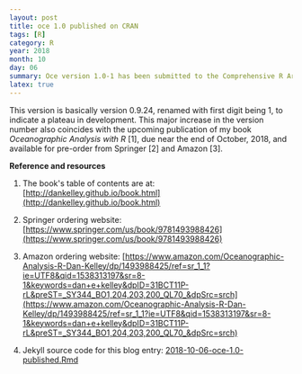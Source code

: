 ```yaml
---
layout: post
title: oce 1.0 published on CRAN
tags: [R]
category: R
year: 2018
month: 10
day: 06
summary: Oce version 1.0-1 has been submitted to the Comprehensive R Archive Network.
latex: true
---
```


This version is basically version 0.9.24, renamed with first digit being 1, to
indicate a plateau in development. This major increase in the version number
also coincides with the upcoming publication of my book *Oceanographic Analysis
with R* [1], due near the end of October, 2018, and available for pre-order
from Springer [2] and Amazon [3].

**Reference and resources**

1. The book's table of contents are at: [http://dankelley.github.io/book.html](http://dankelley.github.io/book.html)

2. Springer ordering website: [https://www.springer.com/us/book/9781493988426](https://www.springer.com/us/book/9781493988426)

3. Amazon ordering website: [https://www.amazon.com/Oceanographic-Analysis-R-Dan-Kelley/dp/1493988425/ref=sr_1_1?ie=UTF8&qid=1538313197&sr=8-1&keywords=dan+e+kelley&dpID=31BCT11P-rL&preST=_SY344_BO1,204,203,200_QL70_&dpSrc=srch](https://www.amazon.com/Oceanographic-Analysis-R-Dan-Kelley/dp/1493988425/ref=sr_1_1?ie=UTF8&qid=1538313197&sr=8-1&keywords=dan+e+kelley&dpID=31BCT11P-rL&preST=_SY344_BO1,204,203,200_QL70_&dpSrc=srch)

4. Jekyll source code for this blog entry: [2018-10-06-oce-1.0-published.Rmd](https://raw.github.com/dankelley/dankelley.github.io/master/assets/2018-10-06-oce-1.0-published.Rmd)

